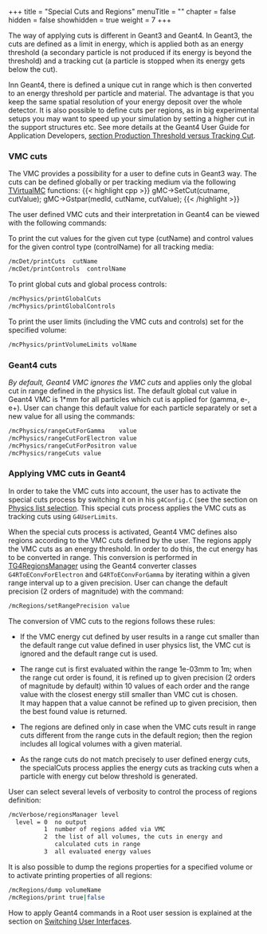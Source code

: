 +++
title = "Special Cuts and Regions"
menuTitle = ""
chapter = false
hidden = false
showhidden = true
weight = 7
+++

The way of applying cuts is different in Geant3 and Geant4. In Geant3, the cuts are defined as a limit in energy, which is applied both as an energy threshold (a secondary particle is not produced if its energy is beyond the threshold) and a tracking cut (a particle is stopped when its energy gets below the cut).

Inn Geant4, there is defined a unique cut in range which is then converted to an energy threshold per particle and material. The advantage is that you keep the same spatial resolution of your energy deposit over the whole detector. It is also possible to define cuts per regions, as in big experimental setups you may want to speed up your simulation by setting a higher cut in the support structures etc. See more details at the Geant4 User Guide for Application Developers, [section Production Threshold versus Tracking Cut](http://geant4-userdoc.web.cern.ch/geant4-userdoc/UsersGuides/ForApplicationDeveloper/html/TrackingAndPhysics/thresholdVScut.html).

### VMC cuts

The VMC provides a possibility for a user to define cuts in Geant3 way. The cuts can be defined globally or per tracking medium via the following [TVirtualMC](https://vmc-project.github.io/vmc/classTVirtualMC.html) functions:
{{< highlight cpp >}}
gMC->SetCut(cutname, cutValue);
gMC->Gstpar(medId, cutName, cutValue);
{{< /highlight >}}

The user defined VMC cuts and their interpretation in Geant4 can be viewed with the following commands: 

To print the cut values for the given cut type (cutName) and control values for the given control type (controlName) for all tracking media:
```bash
/mcDet/printCuts  cutName
/mcDet/printControls  controlName
```

To print global cuts and global process controls:
```bash
/mcPhysics/printGlobalCuts
/mcPhysics/printGlobalControls
```

To print the user limits (including the VMC cuts and controls) set for the specified volume:
```bash
/mcPhysics/printVolumeLimits volName
```

### Geant4 cuts

*By default, Geant4 VMC ignores the VMC cuts* and applies only the global cut in range defined in the physics list. The default global cut value in Geant4 VMC is 1\*mm for all particles which cut is applied for (gamma, e-, e+). User can change this default value for each particle separately or set a new value for all using the commands:
```bash
/mcPhysics/rangeCutForGamma    value    
/mcPhysics/rangeCutForElectron value
/mcPhysics/rangeCutForPositron value
/mcPhysics/rangeCuts value
```

### Applying VMC cuts in Geant4

In order to take the VMC cuts into account, the user has to activate the special cuts process by switching it on in his `g4Config.C` (see the section on [Physics list selection](/user-guide/geant4_vmc/physics_lists). This special cuts process applies the VMC cuts as tracking cuts using `G4UserLimits`.

When the special cuts process is activated, Geant4 VMC defines also regions according to the VMC cuts defined by the user. The regions apply the VMC cuts as an energy threshold. In order to do this, the cut energy has to be converted in range. This conversion is performed in [TG4RegionsManager](https://vmc-project.github.io/geant4_vmc/g4vmc_html/classTG4RegionsManager.html) using the Geant4 converter classes `G4RToEConvForElectron` and `G4RToEConvForGamma` by iterating within a given range interval up to a given precision. User can change the default precision (2 orders of magnitude) with the command:
```bash
/mcRegions/setRangePrecision value
```

The conversion of VMC cuts to the regions follows these rules:

- If the VMC energy cut defined by user results in a range cut smaller than the default range cut value defined in user physics list, the VMC cut is ignored and the default range cut is used.

- The range cut is first evaluated within the range 1e-03mm to 1m; when the range cut order is found, it is refined up to given precision (2 orders of magnitude by default) within 10 values of each order and the range value with the closest energy still smaller than VMC cut is chosen.<br>
It may happen that a value cannot be refined up to given precision, then the best found value is returned.

- The regions are defined only in case when the VMC cuts result in range cuts different from the range cuts in the default region; then the region includes all logical volumes with a given material.

- As the range cuts do not match precisely to user defined energy cuts, the specialCuts process applies the energy cuts as tracking cuts when a particle with energy cut below threshold is generated.

User can select several levels of verbosity to control the process of regions definition:
```bash
/mcVerbose/regionsManager level   
  level = 0  no output
          1  number of regions added via VMC
          2  the list of all volumes, the cuts in energy and
             calculated cuts in range
          3  all evaluated energy values
```

It is also possible to dump the regions properties for a specified volume or to activate printing properties of all regions:
```bash
/mcRegions/dump volumeName
/mcRegions/print true|false
```

How to apply Geant4 commands in a Root user session is explained at the section on [Switching User Interfaces](/user-guide/geant4_vmc/switching-user-interfaces).
